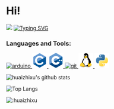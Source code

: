 # Hi!
![](https://s2.loli.net/2022/07/28/9n2MRmLpq4Bbxv1.png)
[![Typing SVG](https://readme-typing-svg.herokuapp.com?center=true&lines=Yuquan%EF%BC%8C%E5%8A%A0%E6%B2%B9%EF%BC%81)](https://git.io/typing-svg)

<h3 align="left">Languages and Tools:</h3>
<p align="left"> <a href="https://www.arduino.cc/" target="_blank" rel="noreferrer"> <img src="https://cdn.worldvectorlogo.com/logos/arduino-1.svg" alt="arduino" width="40" height="40"/> </a> <a href="https://www.cprogramming.com/" target="_blank" rel="noreferrer"> <img src="https://raw.githubusercontent.com/devicons/devicon/master/icons/c/c-original.svg" alt="c" width="40" height="40"/> </a> <a href="https://www.w3schools.com/cpp/" target="_blank" rel="noreferrer"> <img src="https://raw.githubusercontent.com/devicons/devicon/master/icons/cplusplus/cplusplus-original.svg" alt="cplusplus" width="40" height="40"/> </a> <a href="https://git-scm.com/" target="_blank" rel="noreferrer"> <img src="https://www.vectorlogo.zone/logos/git-scm/git-scm-icon.svg" alt="git" width="40" height="40"/> </a> <a href="https://www.linux.org/" target="_blank" rel="noreferrer"> <img src="https://raw.githubusercontent.com/devicons/devicon/master/icons/linux/linux-original.svg" alt="linux" width="40" height="40"/> </a> <a href="https://www.python.org" target="_blank" rel="noreferrer"> <img src="https://raw.githubusercontent.com/devicons/devicon/master/icons/python/python-original.svg" alt="python" width="40" height="40"/> </a> </p>

![huaizhixu's github stats](https://github-readme-stats.vercel.app/api?username=huaizhixu&theme=vue-dark)

![Top Langs](https://github-readme-stats.vercel.app/api/top-langs/?username=huaizhixu&layout=compact&theme=vue-dark)

![:huaizhixu](https://count.getloli.com/get/@:huaizhixu?theme=rule34)


